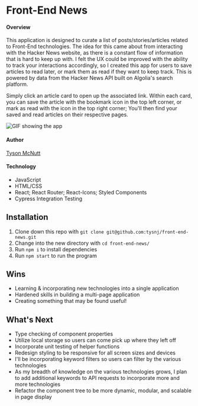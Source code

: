 # Front-End News

#### Overview
This application is designed to curate a list of posts/stories/articles related to Front-End technologies. The idea for this came about from interacting with the Hacker News website, as there is a constant flow of information that is hard to keep up with. I felt the UX could be improved with the ability to track your interactions accordingly, so I created this app for users to save articles to read later, or mark them as read if they want to keep track.  This is powered by data from the Hacker News API built on Algolia's search platform.

Simply click an article card to open up the associated link. Within each card, you can save the article with the bookmark icon in the top left corner, or mark as read with the icon in the top right corner; You'll then find your saved and read articles on their respective pages.


![GIF showing the app](public/assets/FEN.gif)


#### Author
[Tyson McNutt](https://github.com/tysnj "Tyson's GitHub")


#### Technology
* JavaScript
* HTML/CSS
* React; React Router; React-Icons; Styled Components
* Cypress Integration Testing


## Installation
1. Clone down this repo with `git clone git@github.com:tysnj/front-end-news.git`
2. Change into the new directory with `cd front-end-news/`
2. Run `npm i` to install dependencies
3. Run `npm start` to run the program


## Wins
* Learning & incorporating new technologies into a single application
* Hardened skills in building a multi-page application
* Creating something that may be found useful!


## What's Next
* Type checking of component properties
* Utilize local storage so users can come pick up where they left off
* Incorporate unit testing of helper functions
* Redesign styling to be responsive for all screen sizes and devices
* I'll be incorporating keyword filters so users can filter by the various technologies
* As my breadth of knowledge on the various technologies grows, I plan to add additional keywords to API requests to incorporate more and more technologies
* Refactor the component tree to be more dynamic, modular, and scalable in page display

